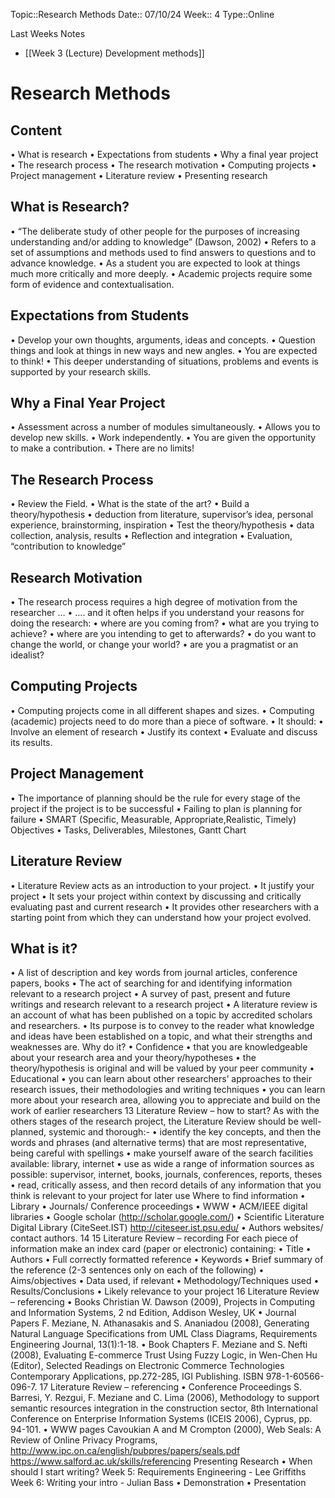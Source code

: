  Topic::Research Methods
 Date:: 07/10/24
 Week:: 4
 Type::Online

 Last Weeks Notes
 - [[Week 3 (Lecture) Development methods]]
# Research Methods

## Content
• What is research
• Expectations from students
• Why a final year project
• The research process
• The research motivation
• Computing projects
• Project management
• Literature review
• Presenting research

## What is Research?
• “The deliberate study of other people for the purposes of increasing understanding and/or adding to knowledge” (Dawson, 2002)
• Refers to a set of assumptions and methods used to find answers to questions and to advance knowledge.
• As a student you are expected to look at things much more critically and more deeply.
• Academic projects require some form of evidence and contextualisation.

## Expectations from Students
• Develop your own thoughts, arguments, ideas and concepts.
• Question things and look at things in new ways and new angles.
• You are expected to think!
• This deeper understanding of situations, problems and events is supported by your research skills.
## Why a Final Year Project
• Assessment across a number of modules simultaneously.
• Allows you to develop new skills.
• Work independently.
• You are given the opportunity to make a contribution.
• There are no limits!

## The Research Process
• Review the Field.
	• What is the state of the art?
• Build a theory/hypothesis
	• deduction from literature, supervisor’s idea, personal experience, brainstorming, inspiration
• Test the theory/hypothesis
	• data collection, analysis, results
• Reflection and integration
	• Evaluation, “contribution to knowledge”

## Research Motivation
• The research process requires a high degree of motivation from the researcher …
• …. and it often helps if you understand your reasons for doing the research:
	• where are you coming from?
	• what are you trying to achieve?
	• where are you intending to get to afterwards?
	• do you want to change the world, or change your world?
	• are you a pragmatist or an idealist?

## Computing Projects
• Computing projects come in all different shapes and sizes.
• Computing (academic) projects need to do more than a piece of software.
• It should:
	• Involve an element of research
	• Justify its context
	• Evaluate and discuss its results.

## Project Management
• The importance of planning should be the rule
for every stage of the project if the project is to be successful
• Failing to plan is planning for failure
• SMART (Specific, Measurable, Appropriate,Realistic, Timely) Objectives
• Tasks, Deliverables, Milestones, Gantt Chart

## Literature Review
• Literature Review acts as an introduction to your project.
• It justify your project
• It sets your project within context by discussing and critically evaluating past and current research
• It provides other researchers with a starting point from which they can understand how your project evolved.

## What is it?
• A list of description and key words from journal articles, conference papers, books
• The act of searching for and identifying information relevant to a research project
• A survey of past, present and future writings and research relevant to a research project
• A literature review is an account of what has been published on a topic by accredited scholars and researchers.
• Its purpose is to convey to the reader what knowledge and ideas have been established on a topic, and what their strengths and weaknesses are.
Why do it?
• Confidence
• that you are knowledgeable about your research
area and your theory/hypotheses
• the theory/hypothesis is original and will be valued
by your peer community
• Educational
• you can learn about other researchers’ approaches
to their research issues, their methodologies and
writing techniques
• you can learn more about your research area,
allowing you to appreciate and build on the work of
earlier researchers
13
Literature Review – how to start?
As with the others stages of the research project, the Literature Review
should be well-planned, systemic and thorough:-
• identify the key concepts, and then the words and phrases (and
alternative terms) that are most representative, being careful with
spellings
• make yourself aware of the search facilities available: library,
internet
• use as wide a range of information sources as possible:
supervisor, internet, books, journals, conferences, reports, theses
• read, critically assess, and then record details of any information
that you think is relevant to your project for later use
Where to find information
• Library
• Journals/ Conference proceedings
• WWW
• ACM/IEEE digital libraries
• Google scholar (http://scholar.google.com/)
• Scientific Literature Digital Library (CiteSeet.IST)
http://citeseer.ist.psu.edu/
• Authors websites/ contact authors.
14
15
Literature Review – recording
For each piece of information make an index card (paper or
electronic) containing:
• Title
• Authors
• Full correctly formatted reference
• Keywords
• Brief summary of the reference (2-3 sentences only on each of the
following)
• Aims/objectives
• Data used, if relevant
• Methodology/Techniques used
• Results/Conclusions
• Likely relevance to your project
16
Literature Review – referencing
• Books
Christian W. Dawson (2009), Projects in Computing and
Information Systems, 2 nd Edition, Addison Wesley, UK
• Journal Papers
F. Meziane, N. Athanasakis and S. Ananiadou (2008), Generating
Natural Language Specifications from UML Class Diagrams,
Requirements Engineering Journal, 13(1):1-18.
• Book Chapters
F. Meziane and S. Nefti (2008), Evaluating E-commerce Trust
Using Fuzzy Logic, in Wen-Chen Hu (Editor), Selected Readings
on Electronic Commerce Technologies Contemporary Applications,
pp.272-285, IGI Publishing. ISBN 978-1-60566-096-7.
17
Literature Review –
referencing
• Conference Proceedings
S. Barresi, Y. Rezgui, F. Meziane and C. Lima (2006),
Methodology to support semantic resources integration in the
construction sector, 8th International Conference on Enterprise
Information Systems (ICEIS 2006), Cyprus, pp. 94-101.
• WWW pages
Cavoukian A and M Crompton (2000), Web Seals: A Review of
Online Privacy Programs,
http://www.ipc.on.ca/english/pubpres/papers/seals.pdf
https://www.salford.ac.uk/skills/referencing
Presenting Research
• When should I start writing?
Week 5: Requirements Engineering - Lee
Griffiths
Week 6: Writing your intro - Julian Bass
• Demonstration
• Presentation

